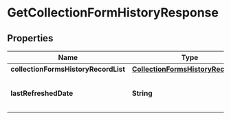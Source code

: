 
# GetCollectionFormHistoryResponse

## Properties
Name | Type | Description | Notes
------------ | ------------- | ------------- | -------------
**collectionFormsHistoryRecordList** | [**CollectionFormsHistoryRecordList**](CollectionFormsHistoryRecordList.md) |  |  [optional]
**lastRefreshedDate** | **String** | Last Refereshed Date of collection |  [optional]



